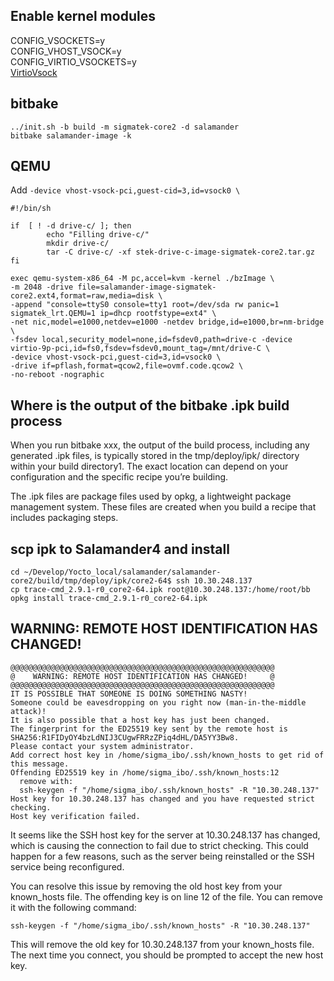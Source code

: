## Enable kernel modules  
CONFIG_VSOCKETS=y  
CONFIG_VHOST_VSOCK=y  
CONFIG_VIRTIO_VSOCKETS=y  
[VirtioVsock](https://wiki.qemu.org/Features/VirtioVsock)

## bitbake 
```
../init.sh -b build -m sigmatek-core2 -d salamander
bitbake salamander-image -k
```

## QEMU 
Add `-device vhost-vsock-pci,guest-cid=3,id=vsock0 \`
```
#!/bin/sh

if  [ ! -d drive-c/ ]; then
        echo "Filling drive-c/"
        mkdir drive-c/
        tar -C drive-c/ -xf stek-drive-c-image-sigmatek-core2.tar.gz
fi

exec qemu-system-x86_64 -M pc,accel=kvm -kernel ./bzImage \
-m 2048 -drive file=salamander-image-sigmatek-core2.ext4,format=raw,media=disk \
-append "console=ttyS0 console=tty1 root=/dev/sda rw panic=1 sigmatek_lrt.QEMU=1 ip=dhcp rootfstype=ext4" \
-net nic,model=e1000,netdev=e1000 -netdev bridge,id=e1000,br=nm-bridge \
-fsdev local,security_model=none,id=fsdev0,path=drive-c -device virtio-9p-pci,id=fs0,fsdev=fsdev0,mount_tag=/mnt/drive-C \
-device vhost-vsock-pci,guest-cid=3,id=vsock0 \
-drive if=pflash,format=qcow2,file=ovmf.code.qcow2 \
-no-reboot -nographic
```



## Where is the output of the bitbake .ipk build process
When you run bitbake xxx, the output of the build process, including any generated .ipk files, is typically stored in the tmp/deploy/ipk/ directory within your build directory1. The exact location can depend on your configuration and the specific recipe you’re building.

The .ipk files are package files used by opkg, a lightweight package management system. These files are created when you build a recipe that includes packaging steps.

## scp ipk to Salamander4 and install
```
cd ~/Develop/Yocto_local/salamander/salamander-core2/build/tmp/deploy/ipk/core2-64$ ssh 10.30.248.137
cp trace-cmd_2.9.1-r0_core2-64.ipk root@10.30.248.137:/home/root/bb
opkg install trace-cmd_2.9.1-r0_core2-64.ipk
```

## WARNING: REMOTE HOST IDENTIFICATION HAS CHANGED!


```
@@@@@@@@@@@@@@@@@@@@@@@@@@@@@@@@@@@@@@@@@@@@@@@@@@@@@@@@@@@
@    WARNING: REMOTE HOST IDENTIFICATION HAS CHANGED!     @
@@@@@@@@@@@@@@@@@@@@@@@@@@@@@@@@@@@@@@@@@@@@@@@@@@@@@@@@@@@
IT IS POSSIBLE THAT SOMEONE IS DOING SOMETHING NASTY!
Someone could be eavesdropping on you right now (man-in-the-middle attack)!
It is also possible that a host key has just been changed.
The fingerprint for the ED25519 key sent by the remote host is
SHA256:R1FIDyOY4bzLdNIJ3CUgwFRRzZPiq4dHL/DA5YY3Bw8.
Please contact your system administrator.
Add correct host key in /home/sigma_ibo/.ssh/known_hosts to get rid of this message.
Offending ED25519 key in /home/sigma_ibo/.ssh/known_hosts:12
  remove with:
  ssh-keygen -f "/home/sigma_ibo/.ssh/known_hosts" -R "10.30.248.137"
Host key for 10.30.248.137 has changed and you have requested strict checking.
Host key verification failed.
```
It seems like the SSH host key for the server at 10.30.248.137 has changed, which is causing the connection to fail due to strict checking. This could happen for a few reasons, such as the server being reinstalled or the SSH service being reconfigured.

You can resolve this issue by removing the old host key from your known_hosts file. The offending key is on line 12 of the file. You can remove it with the following command:

```
ssh-keygen -f "/home/sigma_ibo/.ssh/known_hosts" -R "10.30.248.137"
```
This will remove the old key for 10.30.248.137 from your known_hosts file. The next time you connect, you should be prompted to accept the new host key.

